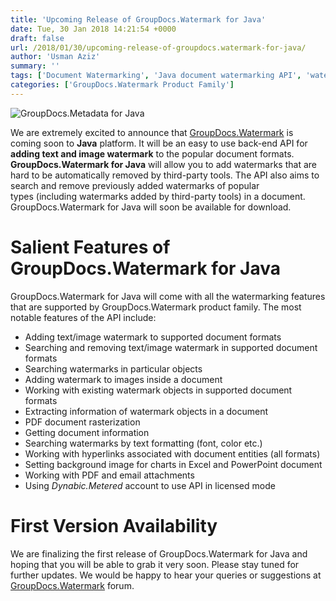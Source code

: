 ```yaml
---
title: 'Upcoming Release of GroupDocs.Watermark for Java'
date: Tue, 30 Jan 2018 14:21:54 +0000
draft: false
url: /2018/01/30/upcoming-release-of-groupdocs.watermark-for-java/
author: 'Usman Aziz'
summary: ''
tags: ['Document Watermarking', 'Java document watermarking API', 'watermarking API for Java', 'GroupDocs.Watermark for Java Release']
categories: ['GroupDocs.Watermark Product Family']
---
```


![GroupDocs.Metadata for Java](http://blog.groupdocs.com/wp-content/uploads/sites/4/2018/01/groupdocs-watermark-java.png "GroupDocs-Metadata-theme-100x100")

We are extremely excited to announce that [GroupDocs.Watermark](https://products.groupdocs.com/watermark/) is coming soon to **Java** platform. It will be an easy to use back-end API for **adding text and image watermark** to the popular document formats. **GroupDocs.Watermark for Java** will allow you to add watermarks that are hard to be automatically removed by third-party tools. The API also aims to search and remove previously added watermarks of popular types (including watermarks added by third-party tools) in a document. GroupDocs.Watermark for Java will soon be available for download.

# Salient Features of GroupDocs.Watermark for Java

GroupDocs.Watermark for Java will come with all the watermarking features that are supported by GroupDocs.Watermark product family. The most notable features of the API include:

*   Adding text/image watermark to supported document formats
*   Searching and removing text/image watermark in supported document formats
*   Searching watermarks in particular objects
*   Adding watermark to images inside a document
*   Working with existing watermark objects in supported document formats
*   Extracting information of watermark objects in a document
*   PDF document rasterization
*   Getting document information
*   Searching watermarks by text formatting (font, color etc.)
*   Working with hyperlinks associated with document entities (all formats)
*   Setting background image for charts in Excel and PowerPoint document
*   Working with PDF and email attachments
*   Using _Dynabic.Metered_ account to use API in licensed mode

# First Version Availability

We are finalizing the first release of GroupDocs.Watermark for Java and hoping that you will be able to grab it very soon. Please stay tuned for further updates. We would be happy to hear your queries or suggestions at [GroupDocs.Watermark](https://forum.groupdocs.com/c/watermark) forum.





